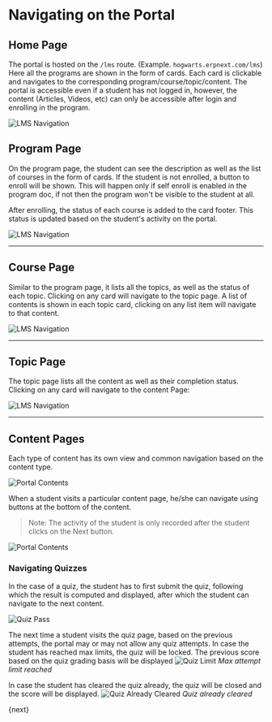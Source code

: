 # Navigating on the Portal

## Home Page

The portal is hosted on the `/lms` route. (Example. `hogwarts.erpnext.com/lms`) Here all the programs are shown in the form of cards. Each card is clickable and navigates to the corresponding program/course/topic/content. The portal is accessible even if a student has not logged in, however, the content (Articles, Videos, etc) can only be accessible after login and enrolling in the program.

![LMS Navigation](/docs/v13/assets/img/education/education-lmms-3.png)

## Program Page
On the program page, the student can see the description as well as the list of courses in the form of cards. If the student is not enrolled, a button to enroll will be shown. This will happen only if self enroll is enabled in the program doc, if not then the program won't be visible to the student at all.

After enrolling, the status of each course is added to the card footer. This status is updated based on the student's activity on the portal.

![LMS Navigation](/docs/v13/assets/img/education/education-navigation-1.png)

---

## Course Page
Similar to the program page, it lists all the topics, as well as the status of each topic. Clicking on any card will navigate to the topic page. A list of contents is shown in each topic card, clicking on any list item will navigate to that content.

![LMS Navigation](/docs/v13/assets/img/education/education-lms-4.png)

---

## Topic Page
The topic page lists all the content as well as their completion status. Clicking on any card will navigate to the content Page:

![LMS Navigation](/docs/v13/assets/img/education/education-lms-13.png)

---

## Content Pages

Each type of content has its own view and common navigation based on the content type.

<img alt="Portal Contents" src="{{docs_base_url}}/assets/img/education/lms/content.png">

When a student visits a particular content page, he/she can navigate using buttons at the bottom of the content.

> Note: The activity of the student is only recorded after the student clicks on the Next button.

<img class="screenshot" alt="Portal Contents" src="{{docs_base_url}}/assets/img/education/lms/content-navigation.png">

### Navigating Quizzes

In the case of a quiz, the student has to first submit the quiz, following which the result is computed and displayed, after which the student can navigate to the next content.

<img class="screenshot" alt="Quiz Pass" src="{{docs_base_url}}/assets/img/education/lms/quiz-pass.png">

The next time a student visits the quiz page, based on the previous attempts, the portal may or may not allow any quiz attempts.
In case the student has reached max limits, the quiz will be locked. The previous score based on the quiz grading basis will be displayed
<img class="screenshot" alt="Quiz Limit" src="{{docs_base_url}}/assets/img/education/lms/quiz-fail-no-attempt.png">
*Max attempt limit reached*

In case the student has cleared the quiz already, the quiz will be closed and the score will be displayed.
<img class="screenshot" alt="Quiz Already Cleared" src="{{docs_base_url}}/assets/img/education/lms/quiz-pass-cleared.png">
*Quiz already cleared*

{next}
